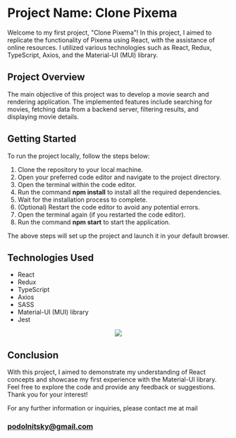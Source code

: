 <h1>Project Name: Clone Pixema</h1>

Welcome to my first project, "Clone Pixema"! In this project, I aimed to replicate the functionality of Pixema using React, with the assistance of online resources. I utilized various technologies such as React, Redux, TypeScript, Axios, and the Material-UI (MUI) library.

<h2>Project Overview</h2>

The main objective of this project was to develop a movie search and rendering application. The implemented features include searching for movies, fetching data from a backend server, filtering results, and displaying movie details.

<h2>Getting Started</h2>

To run the project locally, follow the steps below:

1. Clone the repository to your local machine.
2. Open your preferred code editor and navigate to the project directory.
3. Open the terminal within the code editor.
4. Run the command <strong>npm install</strong> to install all the required dependencies.
5. Wait for the installation process to complete.
6. (Optional) Restart the code editor to avoid any potential errors.
7. Open the terminal again (if you restarted the code editor).
8. Run the command <strong>npm start</strong> to start the application.

The above steps will set up the project and launch it in your default browser.

<h2>Technologies Used</h2>
<ul>
    <li>React</li>
    <li>Redux</li>
    <li>TypeScript</li>
    <li>Axios</li>
    <li>SASS</li>
    <li>Material-UI (MUI) library</li>
    <li>Jest</li>
</ul>
<p align="center">
  <a href="https://skillicons.dev">
    <img src="https://skillicons.dev/icons?i=gitgithub,react,redux,ts,sass,materialui,jest" />
  </a>
</p>


<h2>Conclusion</h2>

With this project, I aimed to demonstrate my understanding of React concepts and showcase my first experience with the Material-UI library. Feel free to explore the code and provide any feedback or suggestions. Thank you for your interest!

For any further information or inquiries, please contact me at mail <h3>podolnitsky@gmail.com</h3>